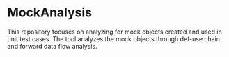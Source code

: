 # MockAnalysis

This repository focuses on analyzing for mock objects created and used in unit test cases. The tool analyzes the mock objects through def-use chain and forward data flow analysis.
